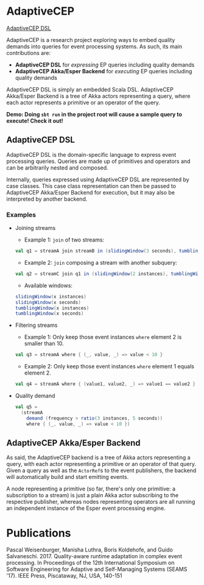 # AdaptiveCEP

[AdaptiveCEP DSL](#adaptivecep-dsl)

AdaptiveCEP is a research project exploring ways to embed quality demands into queries for event processing systems. As such, its main contributions are:

+ **AdaptiveCEP DSL** for _expressing_ EP queries including quality demands
+ **AdaptiveCEP Akka/Esper Backend** for _executing_ EP queries including quality demands

AdaptiveCEP DSL is simply an embedded Scala DSL. AdaptiveCEP Akka/Esper Backend is a tree of Akka actors representing a query, where each actor represents a primitive or an operator of the query.

**Demo: Doing `sbt run` in the project root will cause a sample query to execute! Check it out!**


## AdaptiveCEP DSL

AdaptiveCEP DSL is the domain-specific language to express event processing queries. Queries are made up of primitives and operators and can be arbitrarily nested and composed.

Internally, queries expressed using AdaptiveCEP DSL are represented by case classes. This case class representation can then be passed to AdaptiveCEP Akka/Esper Backend for execution, but it may also be interpreted by another backend.

### Examples

+ Joining streams

    + Example 1: `join` of two streams:

    ```scala
    val q1 = streamA join streamB in (slidingWindow(3 seconds), tumblingWindow(3 instances))
    ```

    + Example 2: `join` composing a stream with another subquery:

    ```scala
    val q2 = streamC join q1 in (slidingWindow(2 instances), tumblingWindow(2 seconds))
    ```

    + Available windows:

    ```scala
    slidingWindow(x instances)
    slidingWindow(x seconds)
    tumblingWindow(x instances)
    tumblingWindow(x seconds)
    ```

+ Filtering streams

    + Example 1: Only keep those event instances `where` element 2 is smaller than 10.

    ```scala
    val q3 = streamA where { (_, value, _) => value < 10 }
    ```

    + Example 2: Only keep those event instances `where` element 1 equals element 2.

    ```scala
    val q4 = streamA where { (value1, value2, _) => value1 == value2 }
    ```

+ Quality demand

    ```scala
    val q5 =
      (streamA
        demand (frequency > ratio(3 instances, 5 seconds))
        where { (_, value, _) => value < 10 })
    ```


## AdaptiveCEP Akka/Esper Backend

As said, the AdaptiveCEP backend is a tree of Akka actors representing a query, with each actor representing a primitive or an operator of that query. Given a query as well as the `ActorRef`s to the event publishers, the backend will automatically build and start emitting events.

A node representing a primitive (so far, there's only one primitive: a subscription to a stream) is just a plain Akka actor subscribing to the respective publisher, whereas nodes representing operators are all running an independent instance of the Esper event processing engine.

# Publications

Pascal Weisenburger, Manisha Luthra, Boris Koldehofe, and Guido Salvaneschi. 2017. Quality-aware runtime adaptation in complex event processing. In Proceedings of the 12th International Symposium on Software Engineering for Adaptive and Self-Managing Systems (SEAMS '17). IEEE Press, Piscataway, NJ, USA, 140-151
